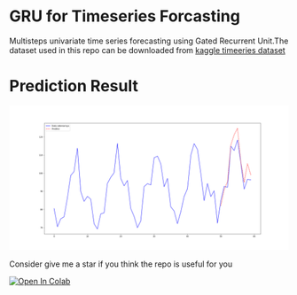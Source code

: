 # GRU for Timeseries Forcasting
Multisteps univariate time series forecasting using Gated Recurrent Unit.The dataset used in this repo can be downloaded from
 [kaggle timeeries dataset](https://www.kaggle.com/shenba/time-series-datasets/download)

# Prediction Result
![alt text](https://github.com/kikirizki/GRU_timeseries_forcasting/blob/master/prediction.png "Multisteps forecating")


Consider give me a star if you think the repo is useful for you


[![Open In Colab](https://colab.research.google.com/assets/colab-badge.svg)](https://colab.research.google.com/github/kikirizki/GRU_timeseries_forcasting)



